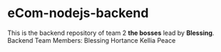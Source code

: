 # eCom-nodejs-backend

This is the backend repository of team 2 **the bosses** lead by **Blessing**.
Backend Team Members:
Blessing
Hortance
Kellia
Peace
